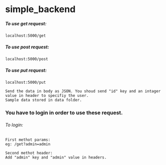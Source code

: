 # simple_backend

##### To use get request: 
```localhost:5000/get```

##### To use post request:
 ```localhost:5000/post ```

##### To use put request:
 ```localhost:5000/put``` 
 
 ```Send the data in body as JSON. You shoud send "id" key and an intager value in header to specifiy the user.```\
 ```Sample data stored in data folder.```
  
### You have to login in order to use these request.
  ###### To login:
  
    First methot params:
    eg: /get?admin=admin
    
    Second methot header:
    Add "admin" key and "admin" value in headers.
